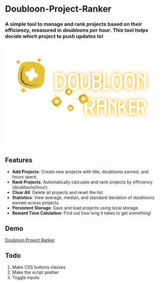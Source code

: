 # Doubloon-Project-Ranker
### A simple tool to manage and rank projects based on their efficiency, measured in *doubloons per hour*. This tool helps decide which project to push updates to!
![Thumbnail](https://raw.githubusercontent.com/22yeets22/Doubloon-Project-Ranker/refs/heads/main/Doubloon-Ranker.png "Thumbnail")

## Features
- **Add Projects**: Create new projects with title, doubloons earned, and hours spent.
- **Rank Projects**: Automatically calculate and rank projects by efficiency (doubloons/hour).
- **Clear All**: Delete all projects and reset the list.
- **Statistics**: View average, median, and standard deviation of doubloons earned across projects.
- **Persistent Storage**: Save and load projects using local storage.
- **Reward Time Calulation**: Find out how long it takes to get something!

## Demo
[Doubloon Project Ranker](https://doubloon-project-ranker.vercel.app)

## Todo
1. Make CSS buttons classes
2. Make the script prettier
3. Toggle inputs
